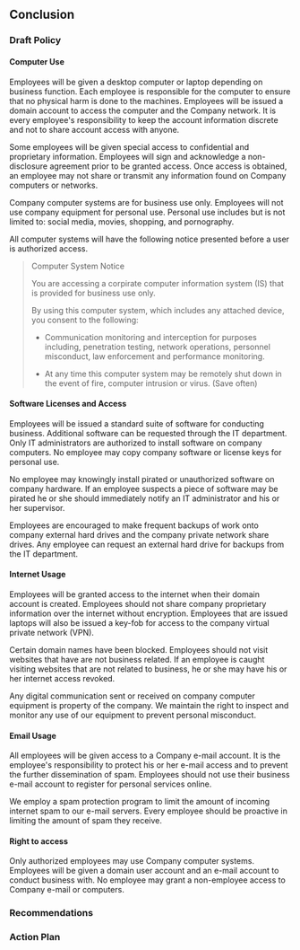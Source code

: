 ## Conclusion

### Draft Policy

#### Computer Use

Employees will be given a desktop computer or laptop depending on business function.
Each employee is responsible for the computer to ensure that no physical harm is done
to the machines. Employees will be issued a domain account to access the computer and 
the Company network. It is every employee's responsibility to keep the account 
information discrete and not to share account access with anyone.

Some employees will be given special access to confidential and proprietary 
information. Employees will sign and acknowledge a non-disclosure agreement prior to 
be granted access. Once access is obtained, an employee may not share or transmit any
information found on Company computers or networks.

Company computer systems are for business use only. Employees will not use company
equipment for personal use. Personal use includes but is not limited to: social media,
movies, shopping, and pornography. 

All computer systems will have the following notice presented before a user is 
authorized access.

> Computer System Notice
> 
> You are accessing a corpirate computer information system (IS) that is provided for 
> business use only.
> 
> By using this computer system, which includes any attached device, you consent to the
> following:
> 
>  - Communication monitoring and interception for purposes including, 
>    penetration testing, network operations, personnel misconduct, law enforcement and
>    performance monitoring.
> 
>  - At any time this computer system may be remotely shut down in the event of fire, 
>    computer intrusion or virus. (Save often)

#### Software Licenses and Access

Employees will be issued a standard suite of software for conducting business. 
Additional software can be requested through the IT department. Only IT administrators
are authorized to install software on company computers. No employee may copy company 
software or license keys for personal use. 

No employee may knowingly install pirated or unauthorized software on company 
hardware. If an employee suspects a piece of software may be pirated he or she should
immediately notify an IT administrator and his or her supervisor.

Employees are encouraged to make frequent backups of work onto company external 
hard drives and the company private network share drives. Any employee can request
an external hard drive for backups from the IT department.

#### Internet Usage

Employees will be granted access to the internet when their domain account is created.
Employees should not share company proprietary information over the internet without
encryption. Employees that are issued laptops will also be issued a key-fob for access
to the company virtual private network (VPN). 

Certain domain names have been blocked. Employees should not visit websites that have 
are not business related. If an employee is caught visiting websites that are not
related to business, he or she may have his or her internet access revoked.

Any digital communication sent or received on company computer equipment is property
of the company. We maintain the right to inspect and monitor any use of our equipment
to prevent personal misconduct. 

#### Email Usage

All employees will be given access to a Company e-mail account. It is the employee's
responsibility to protect his or her e-mail access and to prevent the further 
dissemination of spam. Employees should not use their business e-mail account to 
register for personal services online. 

We employ a spam protection program to limit the amount of incoming internet spam 
to our e-mail servers. Every employee should be proactive in limiting the amount of 
spam they receive.

#### Right to access

Only authorized employees may use Company computer systems. Employees will be given
a domain user account and an e-mail account to conduct business with. No employee
may grant a non-employee access to Company e-mail or computers. 

### Recommendations

### Action Plan
